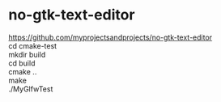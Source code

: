 # no-gtk-text-editor

https://github.com/myprojectsandprojects/no-gtk-text-editor<br>
cd cmake-test<br>
mkdir build<br>
cd build<br>
cmake ..<br>
make<br>
./MyGlfwTest<br>
